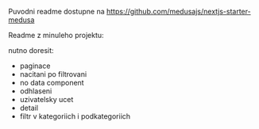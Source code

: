Puvodni readme dostupne na https://github.com/medusajs/nextjs-starter-medusa

Readme z minuleho projektu:

nutno doresit:
- paginace
- nacitani po filtrovani
- no data component
- odhlaseni
- uzivatelsky ucet
- detail
- filtr v kategoriich i podkategoriich
